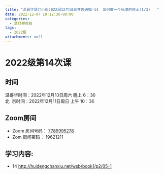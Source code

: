 ```yaml
---
title: "温哥华慧灯小组2022届12月10日共修通知-14  如何做一个标准的居士(1/3)   "
date: 2022-12-07 19:12:38-08:00
categories:
  - 慧灯禅修班
tags:
  - 2022届
attachments: null
---
```

# 2022级第14次课

## 时间

温哥华时间：2022年12月10日周六 晚上 6：30\
北  京时间：2022年12月11日周日 上午 10：30

## Zoom房间

* Zoom 房间号码： [7789995278](https://us02web.zoom.us/j/7789995278?pwd=VjZmbWJFY2k2K0E5RVB2cTNIQmhqUT09)
* Zom 房间密码： 19621211

## 学习内容:

* 14  ﻿http://huidengchanxiu.net/wsb/book1/p2/05-1